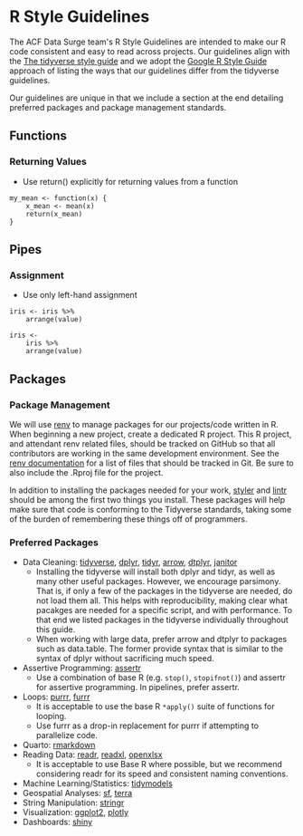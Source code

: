 # R Style Guidelines
The ACF Data Surge team's R Style Guidelines are intended to make our R code consistent and easy to read across projects. Our guidelines align with the [The tidyverse style guide](https://style.tidyverse.org/) and we adopt the [Google R Style Guide](https://google.github.io/styleguide/Rguide.html) approach of listing the ways that our guidelines differ from the tidyverse guidelines. 

Our guidelines are unique in that we include a section at the end detailing preferred packages and package management standards.

## Functions

### Returning Values

- Use return() explicitly for returning values from a function
```
my_mean <- function(x) {
    x_mean <- mean(x)
    return(x_mean)
}
```

## Pipes

### Assignment
- Use only left-hand assignment
```
iris <- iris %>%
    arrange(value)

iris <-
    iris %>%
    arrange(value)
```

## Packages

### Package Management
We will use [renv](https://rstudio.github.io/renv/articles/renv.html) to manage packages for our projects/code written in R. When beginning a new project, create a dedicated R project. This R project, and attendant renv related files, should be tracked on GitHub so that all contributors are working in the same development environment. See the [renv documentation](https://rstudio.github.io/renv/articles/renv.html) for a list of files that should be tracked in Git. Be sure to also include the .Rproj file for the project.

In addition to installing the packages needed for your work, [styler](https://styler.r-lib.org/) and [lintr](https://github.com/r-lib/lintr) should be among the first two things you install. These packages will help make sure that code is conforming to the Tidyverse standards, taking some of the burden of remembering these things off of programmers.

### Preferred Packages

- Data Cleaning: [tidyverse](https://www.tidyverse.org/), [dplyr](https://dplyr.tidyverse.org/), [tidyr](https://tidyr.tidyverse.org/), [arrow](https://arrow.apache.org/docs/r/), [dtplyr](https://dtplyr.tidyverse.org/), [janitor](https://www.rdocumentation.org/packages/janitor/versions/2.2.0)
    - Installing the tidyverse will install both dplyr and tidyr, as well as many other useful packages. However, we encourage parsimony. That is, if only a few of the packages in the tidyverse are needed, do not load them all. This helps with reproducibility, making clear what pacakges are needed for a specific script, and with performance. To that end we listed packages in the tidyverse individually throughout this guide.
    - When working with large data, prefer arrow and dtplyr to packages such as data.table. The former provide syntax that is similar to the syntax of dplyr without sacrificing much speed.
- Assertive Programming: [assertr](https://www.rdocumentation.org/packages/assertr/versions/3.0.1)
    - Use a combination of base R (e.g. `stop()`, `stopifnot()`) and assertr for assertive programming. In pipelines, prefer assertr.
- Loops: [purrr](https://purrr.tidyverse.org/), [furrr](https://furrr.futureverse.org/)
    - It is acceptable to use the base R `*apply()` suite of functions for looping.
    - Use furrr as a drop-in replacement for purrr if attempting to parallelize code.
- Quarto: [rmarkdown](https://www.rdocumentation.org/packages/rmarkdown/versions/2.25)
- Reading Data: [readr](https://readr.tidyverse.org/), [readxl](https://readxl.tidyverse.org/), [openxlsx](https://ycphs.github.io/openxlsx/articles/Introduction.html)
    - It is acceptable to use Base R where possible, but we recommend considering readr for its speed and consistent naming conventions.
- Machine Learning/Statistics: [tidymodels](https://www.tidymodels.org/)
- Geospatial Analyses: [sf](https://r-spatial.github.io/sf/), [terra](https://github.com/rspatial/terra)
- String Manipulation: [stringr](https://stringr.tidyverse.org/)
- Visualization: [ggplot2](https://ggplot2.tidyverse.org/), [plotly](https://plotly.com/r/)
- Dashboards: [shiny](https://www.rstudio.com/products/shiny/)